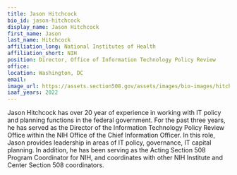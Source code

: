 ```yaml
---
title: Jason Hitchcock
bio_id: jason-hitchcock
display_name: Jason Hitchcock
first_name: Jason
last_name: Hitchcock
affiliation_long: National Institutes of Health
affiliation_short: NIH
position: Director, Office of Information Technology Policy Review
office: 
location: Washington, DC
email: 
image_url: https://assets.section508.gov/assets/images/bio-images/hitchkock-jason.png
iaaf_years: 2022
---
```

Jason Hitchcock has over 20 year of experience in working with IT policy and planning functions in the federal government. For the past three years, he has served as the Director of the Information Technology Policy Review Office within the NIH Office of the Chief Information Officer. In this role, Jason provides leadership in areas of IT policy, governance, IT capital planning. In addition, he has been serving as the Acting Section 508 Program Coordinator for NIH, and coordinates with other NIH Institute and Center Section 508 coordinators.